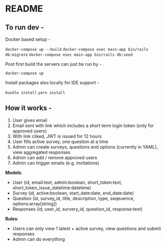 # README

## To run dev -

Docker based setup -

```docker-compose up --build```
```docker-compose exec main-app bin/rails db:migrate```
```docker-compose exec main-app bin/rails db:seed```

Post first build the servers can just be run by -

```docker-compose up```

Install packages also locally for IDE support -

```bundle install```
```yarn install```

## How it works -

1. User gives email
2. Email sent with link which includes a short term login token (only for approved users)
3. With link cliked, JWT is issued for 12 hours
4. User fills active survey, one question at a time
5. Admin can create surveys, questions and options (currently in YAML), view aggregated responses
6. Admin can add / remove approved users
7. Admin can trigger emails (e.g. invitations)

__Models__:

- User (id, email:text, admin:boolean, short_token:text, short_token_issue_datetime:datetime)
- Survey (id, active:boolean, start_date:date, end_date:date)
- Question (id, survey_id, title, description, type, seqeuence, options:array[string])
- Responses (id, user_id, survery_id, question_id, response:text)

__Rules__:

- Users can only view 1 latest + active survey, view questions and submit responses
- Admin can do everything
